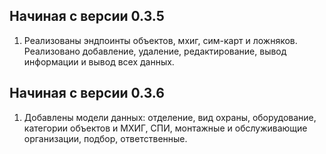 Начиная с версии 0.3.5
------------------------------
1. Реализованы эндпоинты объектов, мхиг, сим-карт и ложняков. Реализовано добавление,
    удаление, редактирование, вывод информации и вывод всех данных.


Начиная с версии 0.3.6
------------------------------
1. Добавлены модели данных: отделение, вид охраны, оборудование, категории объектов и МХИГ,
    СПИ, монтажные и обслуживающие организации, подбор, ответственные.